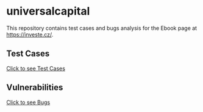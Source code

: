 # universalcapital

This repository contains test cases and bugs analysis for the Ebook page at https://investe.cz/.

## Test Cases
[Click to see Test Cases](universalcapital/Test-cases.md)

## Vulnerabilities
[Click to see Bugs](universalcapital/BugReports.md)
